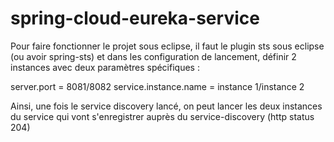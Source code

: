 # spring-cloud-eureka-service

Pour faire fonctionner le projet sous eclipse, il faut le plugin sts sous eclipse (ou avoir spring-sts) et dans les configuration de lancement, définir 2 instances avec deux paramètres spécifiques :

server.port = 8081/8082
service.instance.name = instance 1/instance 2

Ainsi, une fois le service discovery lancé, on peut lancer les deux instances du service qui vont s'enregistrer auprès du service-discovery (http status 204)